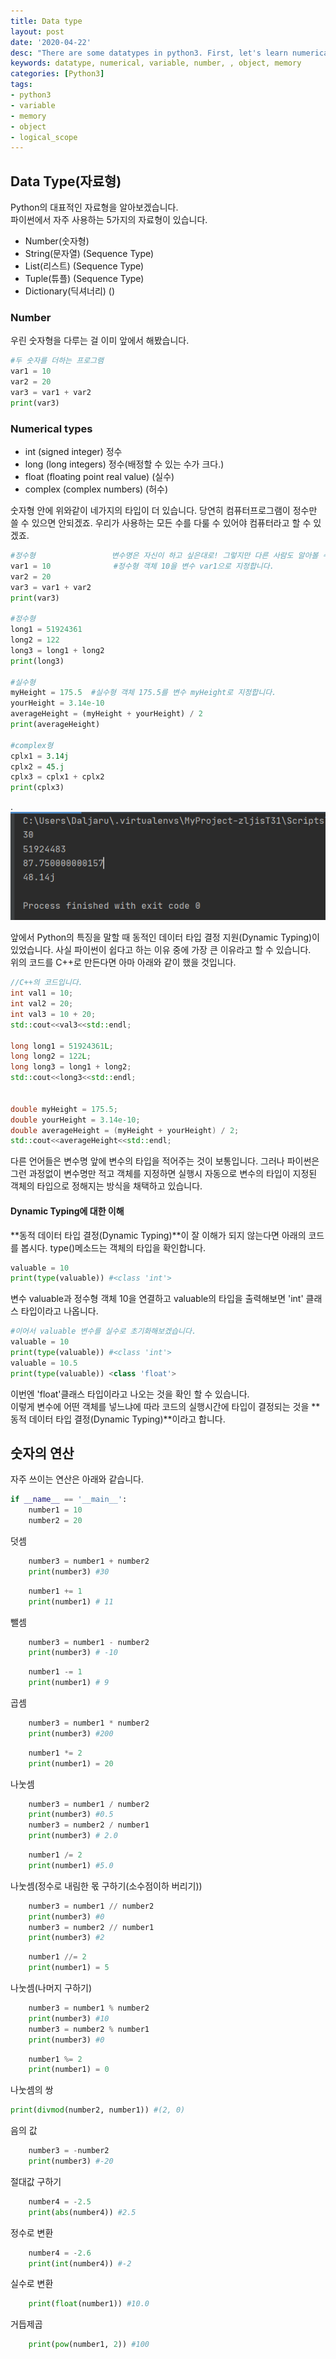 ```yaml
---
title: Data type
layout: post
date: '2020-04-22'
desc: "There are some datatypes in python3. First, let's learn numerical type."
keywords: datatype, numerical, variable, number, , object, memory
categories: [Python3]
tags:
- python3
- variable
- memory
- object
- logical_scope
---
```


## Data Type(자료형)

Python의 대표적인 자료형을 알아보겠습니다. <br>파이썬에서 자주 사용하는 5가지의 자료형이 있습니다. 

* Number(숫자형)
* String(문자열) (Sequence Type)
* List(리스트) (Sequence Type)
* Tuple(튜플) (Sequence Type)
* Dictionary(딕셔너리) ()



### Number

우린 숫자형을 다루는 걸 이미 앞에서 해봤습니다. 

~~~python
#두 숫자를 더하는 프로그램
var1 = 10
var2 = 20
var3 = var1 + var2
print(var3)
~~~



### Numerical types

* int (signed integer) 정수
* long (long integers) 정수(배정할 수 있는 수가 크다.)
* float (floating point real value) (실수)
* complex (complex numbers) (허수)

숫자형 안에 위와같이 네가지의 타입이 더 있습니다. 당연히 컴퓨터프로그램이 정수만 쓸 수 있으면 안되겠죠. 우리가 사용하는 모든 수를 다룰 수 있어야 컴퓨터라고 할 수 있겠죠.

~~~python
#정수형                 변수명은 자신이 하고 싶은대로! 그렇지만 다른 사람도 알아볼 수 있도록 하자. 
var1 = 10              #정수형 객체 10을 변수 var1으로 지정합니다.
var2 = 20
var3 = var1 + var2
print(var3)

#정수형
long1 = 51924361
long2 = 122
long3 = long1 + long2
print(long3)

#실수형
myHeight = 175.5  #실수형 객체 175.5를 변수 myHeight로 지정합니다. 
yourHeight = 3.14e-10
averageHeight = (myHeight + yourHeight) / 2
print(averageHeight)

#complex형
cplx1 = 3.14j
cplx2 = 45.j
cplx3 = cplx1 + cplx2
print(cplx3)
~~~

.![calNumeric](/static/assets/img/blog/python3/03BasicGrammer/calNumeric.png)



앞에서 Python의 특징을 말할 때 동적인 데이터 타입 결정 지원(Dynamic Typing)이 있었습니다. 사실 파이썬이 쉽다고 하는 이유 중에 가장 큰 이유라고 할 수 있습니다. <br>위의 코드를 C++로 만든다면 아마 아래와 같이 했을 것입니다. 

~~~C++
//C++의 코드입니다. 
int val1 = 10;
int val2 = 20;
int val3 = 10 + 20;
std::cout<<val3<<std::endl;

long long1 = 51924361L;
long long2 = 122L;
long long3 = long1 + long2;
std::cout<<long3<<std::endl;


double myHeight = 175.5;
double yourHeight = 3.14e-10;
double averageHeight = (myHeight + yourHeight) / 2;
std::cout<<averageHeight<<std::endl;
~~~

다른 언어들은 변수명 앞에 변수의 타입을 적어주는 것이 보통입니다. 그러나 파이썬은 그런 과정없이 변수명만 적고 객체를 지정하면 실행시 자동으로 변수의 타입이 지정된 객체의 타입으로 정해지는 방식을 채택하고 있습니다. 



#### Dynamic Typing에 대한 이해

**동적 데이터 타입 결정(Dynamic Typing)**이 잘 이해가 되지 않는다면 아래의 코드를 봅시다. type()메소드는 객체의 타입을 확인합니다. 

~~~python
valuable = 10
print(type(valuable)) #<class 'int'>
~~~

변수 valuable과 정수형 객체 10을 연결하고 valuable의 타입을 출력해보면 'int' 클래스 타입이라고 나옵니다. 

~~~python
#이어서 valuable 변수를 실수로 초기화해보겠습니다. 
valuable = 10
print(type(valuable)) #<class 'int'>
valuable = 10.5
print(type(valuable)) <class 'float'>   
~~~

이번엔 'float'클래스 타입이라고 나오는 것을 확인 할 수 있습니다.<br>이렇게 변수에 어떤 객체를 넣느냐에 따라 코드의 실행시간에 타입이 결정되는 것을 **동적 데이터 타입 결정(Dynamic Typing)**이라고 합니다. 



## 숫자의 연산

자주 쓰이는 연산은 아래와 같습니다. 

~~~python
if __name__ == '__main__':
    number1 = 10
    number2 = 20
~~~

덧셈

~~~python
    number3 = number1 + number2 
    print(number3) #30
~~~

~~~python
	number1 += 1
    print(number1) # 11
~~~

뺄셈

~~~python
	number3 = number1 - number2
    print(number3) # -10
~~~

~~~python
	number1 -= 1
    print(number1) # 9
~~~

곱셈

~~~python
    number3 = number1 * number2
    print(number3) #200
~~~

~~~python
	number1 *= 2
    print(number1) = 20
~~~

나눗셈

~~~python
	number3 = number1 / number2
    print(number3) #0.5
    number3 = number2 / number1
    print(number3) # 2.0
~~~

~~~python
	number1 /= 2
    print(number1) #5.0
~~~

나눗셈(정수로 내림한 몫 구하기(소수점이하 버리기))

~~~python
	number3 = number1 // number2
    print(number3) #0
    number3 = number2 // number1
    print(number3) #2
~~~

~~~python
	number1 //= 2
    print(number1) = 5
~~~

나눗셈(나머지 구하기)

~~~python
	number3 = number1 % number2
    print(number3) #10
    number3 = number2 % number1
    print(number3) #0
~~~

~~~python
	number1 %= 2
    print(number1) = 0
~~~

나눗셈의 쌍

~~~python
print(divmod(number2, number1)) #(2, 0)
~~~

음의 값

~~~python
	number3 = -number2
    print(number3) #-20
~~~

절대값 구하기

~~~python
    number4 = -2.5
    print(abs(number4)) #2.5
~~~

정수로 변환

~~~python
	number4 = -2.6
    print(int(number4)) #-2
~~~

실수로 변환

~~~python
	print(float(number1)) #10.0
~~~

거듭제곱

~~~python
	print(pow(number1, 2)) #100
~~~




